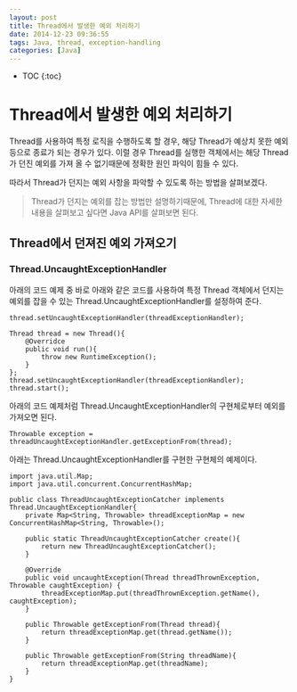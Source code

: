 ```yaml
---
layout: post
title: Thread에서 발생한 예외 처리하기
date: 2014-12-23 09:36:55
tags: Java, thread, exception-handling
categories: [Java]
---
```


* TOC
{:toc}

# Thread에서 발생한 예외 처리하기

Thread를 사용하여 특정 로직을 수행하도록 할 경우, 해당 Thread가 예상치 못한 예외 등으로 종료가 되는 경우가 있다. 이럴 경우 Thread를 실행한 객체에서는 해당 Thread가 던진 예외를 가져 올 수 없기때문에 정확한 원인 파익이 힘들 수 있다.

따라서 Thread가 던지는 예외 사항을 파악할 수 있도록 하는 방법을 살펴보겠다.

 > Thread가 던지는 예외를 잡는 방법만 설명하기때문에, Thread에 대한 자세한 내용을 살펴보고 싶다면 Java API를 살펴보면 된다.

## Thread에서 던져진 예외 가져오기
### Thread.UncaughtExceptionHandler
아래의 코드 예제 중 바로 아래와 같은 코드를 사용하여 특정 Thread 객체에서 던지는 예외를 잡을 수 있는 Thread.UncaughtExceptionHandler를 설정하여 준다.

```
thread.setUncaughtExceptionHandler(threadExceptionHandler);
```

```
Thread thread = new Thread(){
    @Overridce
    public void run(){
        throw new RuntimeException();
    }
};
thread.setUncaughtExceptionHandler(threadExceptionHandler);
thread.start();
```
아래의 코드 예제처럼 Thread.UncaughtExceptionHandler의 구현체로부터 예외를 가져오면 된다.

```
Throwable exception = threadUncaughtExceptionHandler.getExceptionFrom(thread);
```
아래는 Thread.UncaughtExceptionHandler를 구현한 구현체의 예제이다.

```
import java.util.Map;
import java.util.concurrent.ConcurrentHashMap;

public class ThreadUncaughtExceptionCatcher implements Thread.UncaughtExceptionHandler{
    private Map<String, Throwable> threadExceptionMap = new ConcurrentHashMap<String, Throwable>();

    public static ThreadUncaughtExceptionCatcher create(){
        return new ThreadUncaughtExceptionCatcher();
    }

    @Override
    public void uncaughtException(Thread threadThrownException, Throwable caughtException) {
        threadExceptionMap.put(threadThrownException.getName(), caughtException);
    }

    public Throwable getExceptionFrom(Thread thread){
        return threadExceptionMap.get(thread.getName());
    }

    public Throwable getExceptionFrom(String threadName){
        return threadExceptionMap.get(threadName);
    }
}
```
